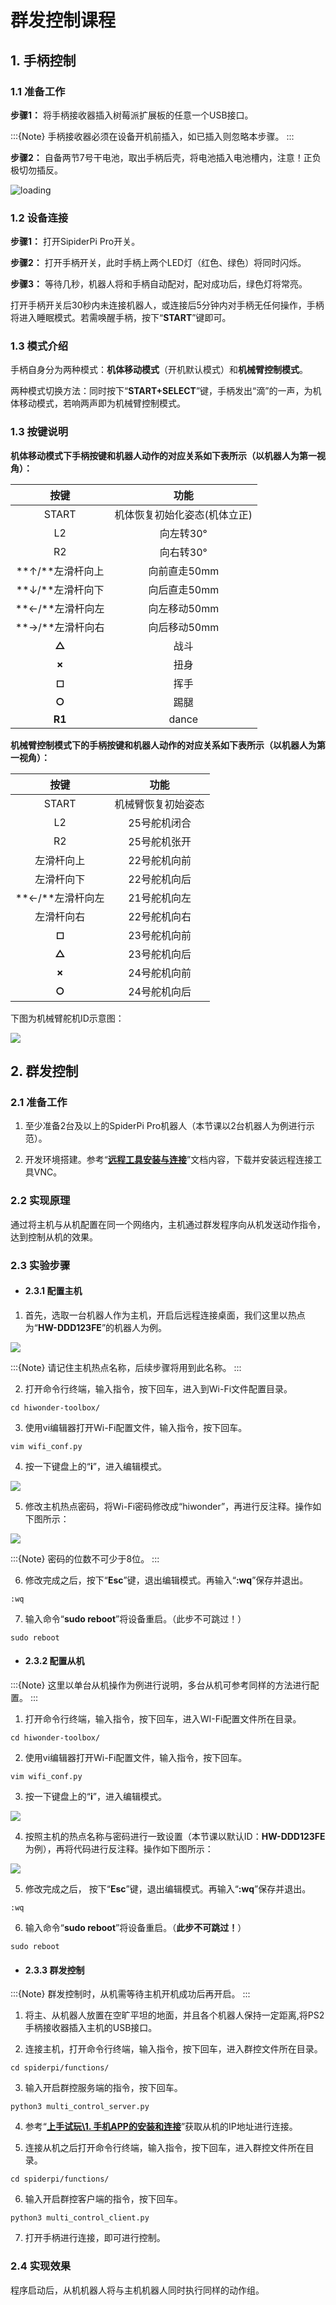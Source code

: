 # 群发控制课程

## 1. 手柄控制

### 1.1 准备工作

**步骤1：** 将手柄接收器插入树莓派扩展板的任意一个USB接口。

:::{Note}
手柄接收器必须在设备开机前插入，如已插入则忽略本步骤。
:::

**步骤2：** 自备两节7号干电池，取出手柄后壳，将电池插入电池槽内，注意！正负极切勿插反。

<img src="../_static/media/chapter_11/section_1/image2.png"  alt="loading" />

### 1.2 设备连接

**步骤1：** 打开SipiderPi Pro开关。

**步骤2：** 打开手柄开关，此时手柄上两个LED灯（红色、绿色）将同时闪烁。

**步骤3：** 等待几秒，机器人将和手柄自动配对，配对成功后，绿色灯将常亮。

打开手柄开关后30秒内未连接机器人，或连接后5分钟内对手柄无任何操作，手柄将进入睡眠模式。若需唤醒手柄，按下“**START**”键即可。

### 1.3 模式介绍

手柄自身分为两种模式：**机体移动模式**（开机默认模式）和**机械臂控制模式**。

两种模式切换方法：同时按下“**START+SELECT**”键，手柄发出“滴”的一声，为机体移动模式，若响两声即为机械臂控制模式。

### 1.3 按键说明

**机体移动模式下手柄按键和机器人动作的对应关系如下表所示（以机器人为第一视角）：**

|       按键       |             功能             |
|:----------------:|:----------------------------:|
|      START       | 机体恢复初始化姿态(机体立正) |
|        L2        |          向左转30°           |
|        R2        |          向右转30°           |
| **↑/**左滑杆向上 |         向前直走50mm         |
| **↓/**左滑杆向下 |         向后直走50mm         |
| **←/**左滑杆向左 |         向左移动50mm         |
| **→/**左滑杆向右 |         向后移动50mm         |
|      **△**       |             战斗             |
|      **×**       |             扭身             |
|      **◻**       |             挥手             |
|      **○**       |             踢腿             |
|      **R1**      |            dance             |

**机械臂控制模式下的手柄按键和机器人动作的对应关系如下表所示（以机器人为第一视角）：**

|       按键       |        功能        |
|:----------------:|:------------------:|
|      START       | 机械臂恢复初始姿态 |
|        L2        |    25号舵机闭合    |
|        R2        |    25号舵机张开    |
|    左滑杆向上    |    22号舵机向前    |
|    左滑杆向下    |    22号舵机向后    |
| **←/**左滑杆向左 |    21号舵机向左    |
|    左滑杆向右    |    22号舵机向右    |
|      **◻**       |    23号舵机向前    |
|      **△**       |    23号舵机向后    |
|      **×**       |    24号舵机向前    |
|      **○**       |    24号舵机向后    |

下图为机械臂舵机ID示意图：

<img src="../_static/media/chapter_11/section_1/image4.png"  />

## 2. 群发控制

### 2.1 准备工作

1)  至少准备2台及以上的SpiderPi Pro机器人（本节课以2台机器人为例进行示范）。

2)  开发环境搭建。参考“**[远程工具安装与连接](https://docs.hiwonder.com/projects/SpiderPi_Pro/en/latest/docs/6_remote_tool.html)**”文档内容，下载并安装远程连接工具VNC。

### 2.2 实现原理

通过将主机与从机配置在同一个网络内，主机通过群发程序向从机发送动作指令，达到控制从机的效果。

### 2.3 实验步骤

- #### 2.3.1 配置主机

1)  首先，选取一台机器人作为主机，开启后远程连接桌面，我们这里以热点为“**HW-DDD123FE**”的机器人为例。

<img class="common_img" src="../_static/media/chapter_11/section_2/image1.png"  />

:::{Note}
请记住主机热点名称，后续步骤将用到此名称。
:::

2)  打开命令行终端，输入指令，按下回车，进入到Wi-Fi文件配置目录。

```commandline
cd hiwonder-toolbox/
```

3)  使用vi编辑器打开Wi-Fi配置文件，输入指令，按下回车。

```commandline
vim wifi_conf.py
```


4)  按一下键盘上的“**i**”，进入编辑模式。

<img src="../_static/media/chapter_11/section_2/image4.png"  />

5)  修改主机热点密码，将Wi-Fi密码修改成“hiwonder”，再进行反注释。操作如下图所示：

<img src="../_static/media/chapter_11/section_2/image5.png"  />

:::{Note}
密码的位数不可少于8位。
:::

6)  修改完成之后，按下“**Esc**”键，退出编辑模式。再输入“**:wq**”保存并退出。

```commandline
:wq
```

7)  输入命令“**sudo reboot**”将设备重启。（此步不可跳过！）

```commandline
sudo reboot
```

- #### 2.3.2 配置从机

:::{Note}
这里以单台从机操作为例进行说明，多台从机可参考同样的方法进行配置。
:::

1)  打开命令行终端，输入指令，按下回车，进入WI-Fi配置文件所在目录。

```commandline
cd hiwonder-toolbox/
```

2)  使用vi编辑器打开Wi-Fi配置文件，输入指令，按下回车。

```commandline
vim wifi_conf.py
```

3)  按一下键盘上的“**i**”，进入编辑模式。

<img src="../_static/media/chapter_11/section_2/image4.png"  />

4)  按照主机的热点名称与密码进行一致设置（本节课以默认ID：**HW-DDD123FE**为例），再将代码进行反注释。操作如下图所示：

<img src="../_static/media/chapter_11/section_2/image8.png"  />

5)  修改完成之后， 按下“**Esc**”键，退出编辑模式。再输入“**:wq**”保存并退出。

```commandline
:wq
```

6)  输入命令“**sudo reboot**”将设备重启。（**此步不可跳过！**）

```commandline
sudo reboot
```

- #### 2.3.3 群发控制

:::{Note}
群发控制时，从机需等待主机开机成功后再开启。
:::

1)  将主、从机器人放置在空旷平坦的地面，并且各个机器人保持一定距离,将PS2手柄接收器插入主机的USB接口。

2)  连接主机，打开命令行终端，输入指令，按下回车，进入群控文件所在目录。

```commandline
cd spiderpi/functions/
```

3)  输入开启群控服务端的指令，按下回车。

```commandline
python3 multi_control_server.py
```

4)  参考“**[上手试玩\1. 手机APP的安装和连接](https://docs.hiwonder.com/projects/SpiderPi_Pro/en/latest/docs/2_play_first_hand.html#app)**”获取从机的IP地址进行连接。

5)  连接从机之后打开命令行终端，输入指令，按下回车，进入群控文件所在目录。

```commandline
cd spiderpi/functions/
```

6)  输入开启群控客户端的指令，按下回车。

```commandline
python3 multi_control_client.py
```

7)  打开手柄进行连接，即可进行控制。

### 2.4 实现效果

程序启动后，从机机器人将与主机机器人同时执行同样的动作组。
